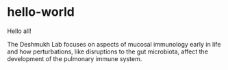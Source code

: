 # hello-world

Hello all!

The Deshmukh Lab focuses on aspects of mucosal immunology early in life and how perturbations, like disruptions to the gut microbiota, affect the development of the pulmonary immune system. 
